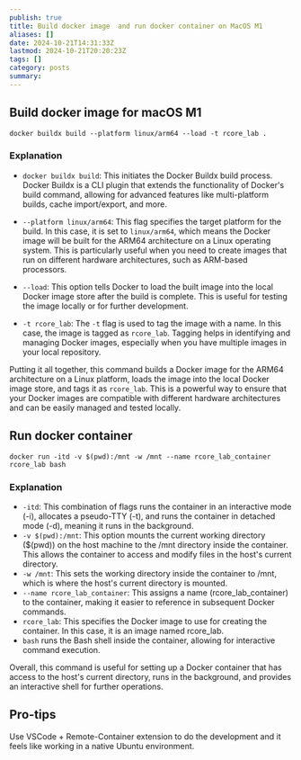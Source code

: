 ```yaml
---
publish: true
title: Build docker image  and run docker container on MacOS M1
aliases: []
date: 2024-10-21T14:31:33Z
lastmod: 2024-10-21T20:20:23Z
tags: []
category: posts
summary: 
---
```


## Build docker image for macOS M1

```
docker buildx build --platform linux/arm64 --load -t rcore_lab .
```

### Explanation

- `docker buildx build`: This initiates the Docker Buildx build process. Docker Buildx is a CLI plugin that extends the functionality of Docker's build command, allowing for advanced features like multi-platform builds, cache import/export, and more.

- `--platform linux/arm64`: This flag specifies the target platform for the build. In this case, it is set to `linux/arm64`, which means the Docker image will be built for the ARM64 architecture on a Linux operating system. This is particularly useful when you need to create images that run on different hardware architectures, such as ARM-based processors.

- `--load`: This option tells Docker to load the built image into the local Docker image store after the build is complete. This is useful for testing the image locally or for further development.

- `-t rcore_lab`: The `-t` flag is used to tag the image with a name. In this case, the image is tagged as `rcore_lab`. Tagging helps in identifying and managing Docker images, especially when you have multiple images in your local repository.

Putting it all together, this command builds a Docker image for the ARM64 architecture on a Linux platform, loads the image into the local Docker image store, and tags it as `rcore_lab`. This is a powerful way to ensure that your Docker images are compatible with different hardware architectures and can be easily managed and tested locally.

## Run docker container
```
docker run -itd -v $(pwd):/mnt -w /mnt --name rcore_lab_container rcore_lab bash
```
### Explanation

- `-itd`: This combination of flags runs the container in an interactive mode (-i), allocates a pseudo-TTY (-t), and runs the container in detached mode (-d), meaning it runs in the background.
- `-v $(pwd):/mnt`: This option mounts the current working directory ($(pwd)) on the host machine to the /mnt directory inside the container. This allows the container to access and modify files in the host's current directory.
- `-w /mnt`: This sets the working directory inside the container to /mnt, which is where the host's current directory is mounted.
- `--name rcore_lab_container`: This assigns a name (rcore_lab_container) to the container, making it easier to reference in subsequent Docker commands.
- `rcore_lab`: This specifies the Docker image to use for creating the container. In this case, it is an image named rcore_lab.
- `bash` runs the Bash shell inside the container, allowing for interactive command execution.

Overall, this command is useful for setting up a Docker container that has access to the host's current directory, runs in the background, and provides an interactive shell for further operations.


## Pro-tips

Use VSCode + Remote-Container extension to do the development and it  feels like working in a native Ubuntu environment.